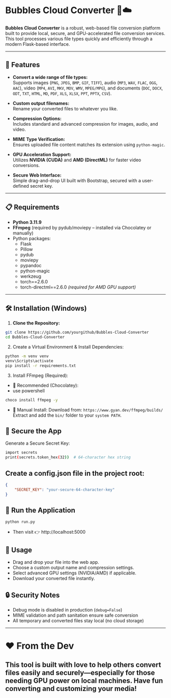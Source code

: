 # Bubbles Cloud Converter 🫧☁️

**Bubbles Cloud Converter** is a robust, web-based file conversion platform built to provide local, secure, and GPU-accelerated file conversion services. This tool processes various file types quickly and efficiently through a modern Flask-based interface.

---

## 🌟 Features

- **Convert a wide range of file types:**  
  Supports images (`PNG`, `JPEG`, `BMP`, `GIF`, `TIFF`), audio (`MP3`, `WAV`, `FLAC`, `OGG`, `AAC`), video (`MP4`, `AVI`, `MKV`, `MOV`, `WMV`, `MPEG/MPG`), and documents (`DOC`, `DOCX`, `ODT`, `TXT`, `HTML`, `MD`, `PDF`, `XLS`, `XLSX`, `PPT`, `PPTX`, `CSV`).

- **Custom output filenames:**  
  Rename your converted files to whatever you like.

- **Compression Options:**  
  Includes standard and advanced compression for images, audio, and video.

- **MIME Type Verification:**  
  Ensures uploaded file content matches its extension using `python-magic`.

- **GPU Acceleration Support:**  
  Utilizes **NVIDIA (CUDA)** and **AMD (DirectML)** for faster video conversions.

- **Secure Web Interface:**  
  Simple drag-and-drop UI built with Bootstrap, secured with a user-defined secret key.

---

## 📋 Requirements

- **Python 3.11.9**
- **FFmpeg** (required by pydub/moviepy – installed via Chocolatey or manually)
- Python packages:
  - Flask
  - Pillow
  - pydub
  - moviepy
  - pypandoc
  - python-magic
  - werkzeug
  - torch==2.6.0
  - torch-directml==2.6.0 *(required for AMD GPU support)*

---

## 🛠 Installation (Windows)

1. **Clone the Repository:**

```bash
git clone https://github.com/yourgithub/Bubbles-Cloud-Converter
cd Bubbles-Cloud-Converter
```

2. Create a Virtual Environment & Install Dependencies:

```bash
python -m venv venv
venv\Scripts\activate
pip install -r requirements.txt
```

3. Install FFmpeg (Required):
- 🥇 Recommended (Chocolatey):
- use powershell
```bash
choco install ffmpeg -y
```

- 🧰 Manual Install: Download from: `https://www.gyan.dev/ffmpeg/builds/`
Extract and add the `bin/` folder to your `system PATH`.

## 🔐 Secure the App
Generate a Secure Secret Key:

```bash
import secrets
print(secrets.token_hex(32))  # 64-character hex string
```

## Create a config.json file in the project root:

```json
{
    "SECRET_KEY": "your-secure-64-character-key"
}
```

## 🚀 Run the Application
```bash
python run.py
```
- Then visit 👉 http://localhost:5000

## 📡 Usage
- Drag and drop your file into the web app.
- Choose a custom output name and compression settings.
- Select advanced GPU settings (NVIDIA/AMD) if applicable.
- Download your converted file instantly.

## 🔒 Security Notes

- Debug mode is disabled in production (`debug=False`)
- MIME validation and path sanitation ensure safe conversion
- All temporary and converted files stay local (no cloud storage)
---
# ❤️ From the Dev
This tool is built with love to help others convert files easily and securely—especially for those needing GPU power on local machines. 
Have fun converting and customizing your media!
---
